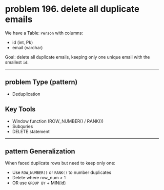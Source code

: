 # problem 196.  delete all duplicate emails
We have a Table: `Person` with columns:
- id (int, Pk) 
- email (varchar)

Goal: delete all duplicate emails, keeping only one unique email with the smallest `id`.

---

## problem Type (pattern)
- Deduplication

## Key Tools
- Window function (ROW_NUMBER() / RANK())
- Subquries
- DELETE statement

---

## pattern Generalization
When faced duplicate rows but need to keep only one:
- Use `ROW_NUMBER()` or `RANK()` to number duplicates
- Delete where row_num > 1
- OR use `GROUP BY` + MIN(id) 
